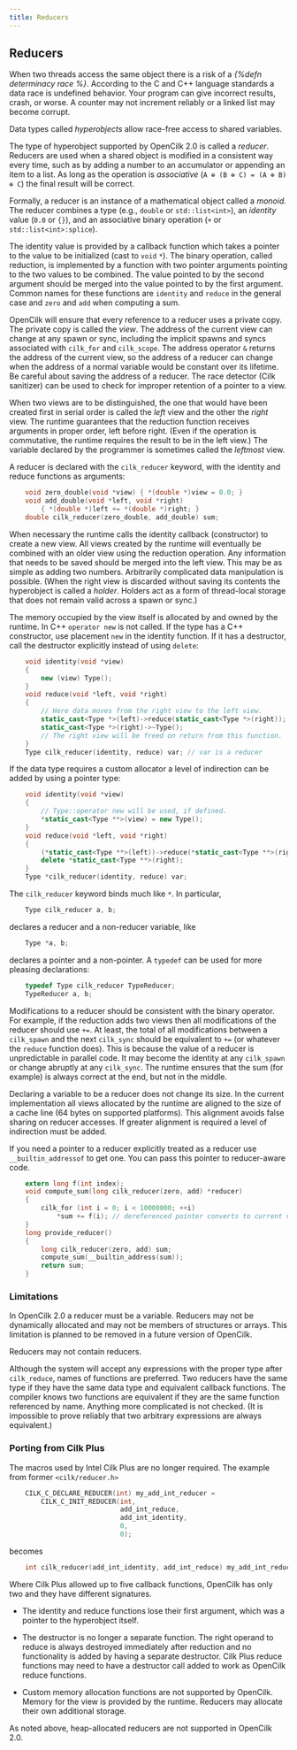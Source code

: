 ```yaml
---
title: Reducers
---
```


## Reducers

When two threads access the same object there is a risk of a _{%defn
determinacy race %}_.  According to the C and C++ language standards a
data race is undefined behavior.  Your program can give incorrect
results, crash, or worse.  A counter may not increment reliably or a
linked list may become corrupt.

Data types called _hyperobjects_ allow race-free access to shared
variables.

The type of hyperobject supported by OpenCilk 2.0 is called a
_reducer_.  Reducers are used when a shared object is modified
in a consistent way every time, such as by adding a number to
an accumulator or appending an item to a list.  As long as
the operation is _associative_ (`A ⊕ (B ⊕ C) = (A ⊕ B) ⊕ C`)
the final result will be correct.

Formally, a reducer is an instance of a mathematical object called a
_monoid_.  The reducer combines a type (e.g., `double` or
`std::list<int>`), an _identity_ value (`0.0` or `{}`), and an
associative binary operation (`+` or `std::list<int>:splice`).

The identity value is provided by a callback function which takes a
pointer to the value to be initialized (cast to `void`&nbsp;`*`).  The
binary operation, called reduction, is implemented by a function with
two pointer arguments pointing to the two values to be combined.  The
value pointed to by the second argument should be merged into the
value pointed to by the first argument.  Common names for these
functions are `identity` and `reduce` in the general case and `zero`
and `add` when computing a sum.

OpenCilk will ensure that every reference to a reducer uses a private
copy.  The private copy is called the _view_.  The address of the
current view can change at any spawn or sync, including the implicit
spawns and syncs associated with `cilk_for` and `cilk_scope`.  The
address operator `&` returns the address of the current view, so the
address of a reducer can change when the address of a normal variable
would be constant over its lifetime.  Be careful about saving the
address of a reducer.  The race detector (Cilk sanitizer) can be used
to check for improper retention of a pointer to a view.

When two views are to be distinguished, the one that would have been
created first in serial order is called the _left_ view and the other
the _right_ view.  The runtime guarantees that the reduction function
receives arguments in proper order, left before right.  (Even if the
operation is commutative, the runtime requires the result to be in the
left view.)  The variable declared by the programmer is sometimes
called the _leftmost_ view.

A reducer is declared with the `cilk_reducer` keyword, with the
identity and reduce functions as arguments:

```c
    void zero_double(void *view) { *(double *)view = 0.0; }
    void add_double(void *left, void *right)
        { *(double *)left += *(double *)right; }
    double cilk_reducer(zero_double, add_double) sum;
```

When necessary the runtime calls the identity callback (constructor)
to create a new view.  All views created by the runtime will
eventually be combined with an older view using the reduction
operation.  Any information that needs to be saved should be merged
into the left view.  This may be as simple as adding two numbers.
Arbitrarily complicated data manipulation is possible.  (When the
right view is discarded without saving its contents the hyperobject is
called a _holder_.  Holders act as a form of thread-local storage that
does not remain valid across a spawn or sync.)

The memory occupied by the view itself is allocated by and owned by
the runtime.  In C++ `operator new` is not called.  If the type has a
C++ constructor, use placement `new` in the identity function.  If it
has a destructor, call the destructor explicitly instead of using
`delete`:

```cpp
    void identity(void *view)
    {
        new (view) Type();
    }
    void reduce(void *left, void *right)
    {
        // Here data moves from the right view to the left view.
        static_cast<Type *>(left)->reduce(static_cast<Type *>(right));
        static_cast<Type *>(right)->~Type();
        // The right view will be freed on return from this function.
    }
    Type cilk_reducer(identity, reduce) var; // var is a reducer
```

If the data type requires a custom allocator a level of indirection
can be added by using a pointer type:

```cpp
    void identity(void *view)
    {
        // Type::operator new will be used, if defined.
        *static_cast<Type **>(view) = new Type();
    }
    void reduce(void *left, void *right)
    {
        (*static_cast<Type **>(left))->reduce(*static_cast<Type **>(right));
        delete *static_cast<Type **>(right);
    }
    Type *cilk_reducer(identity, reduce) var;
```

The `cilk_reducer` keyword binds much like `*`.  In particular,

```c
    Type cilk_reducer a, b;
```

declares a reducer and a non-reducer variable, like

```c
    Type *a, b;
```

declares a pointer and a non-pointer.  A `typedef` can be used
for more pleasing declarations:

```c
    typedef Type cilk_reducer TypeReducer;
    TypeReducer a, b;
```

Modifications to a reducer should be consistent with the binary
operator.  For example, if the reduction adds two views then all
modifications of the reducer should use `+=`.  At least, the total of
all modifications between a `cilk_spawn` and the next `cilk_sync`
should be equivalent to `+=` (or whatever the `reduce` function does).
This is because the value of a reducer is unpredictable in parallel
code.  It may become the identity at any `cilk_spawn` or change
abruptly at any `cilk_sync`.  The runtime ensures that the sum (for
example) is always correct at the end, but not in the middle.

Declaring a variable to be a reducer does not change its size.  In the
current implementation all views allocated by the runtime are aligned
to the size of a cache line (64 bytes on supported platforms).  This
alignment avoids false sharing on reducer accesses.  If greater
alignment is required a level of indirection must be added.

If you need a pointer to a reducer explicitly treated as a reducer use
`__builtin_addressof` to get one.  You can pass this pointer to
reducer-aware code.

```c
    extern long f(int index);
    void compute_sum(long cilk_reducer(zero, add) *reducer)
    {
        cilk_for (int i = 0; i < 10000000; ++i)
            *sum += f(i); // dereferenced pointer converts to current view
    }
    long provide_reducer()
    {
        long cilk_reducer(zero, add) sum;
        compute_sum(__builtin_address(sum));
        return sum;
    }
```

### Limitations

In OpenCilk 2.0 a reducer must be a variable.  Reducers may not be
dynamically allocated and may not be members of structures or arrays.
This limitation is planned to be removed in a future version of OpenCilk.

Reducers may not contain reducers.

Although the system will accept any expressions with the proper type
after `cilk_reduce`, names of functions are preferred.  Two reducers
have the same type if they have the same data type and equivalent
callback functions.  The compiler knows two functions are equivalent
if they are the same function referenced by name.  Anything more
complicated is not checked.  (It is impossible to prove reliably that
two arbitrary expressions are always equivalent.)

### Porting from Cilk Plus

The macros used by Intel Cilk Plus are no longer required.
The example from former `<cilk/reducer.h>`

```c
    CILK_C_DECLARE_REDUCER(int) my_add_int_reducer =
        CILK_C_INIT_REDUCER(int,
                            add_int_reduce,
                            add_int_identity,
                            0,
                            0);
```

becomes

```c
    int cilk_reducer(add_int_identity, add_int_reduce) my_add_int_reducer;
```

Where Cilk Plus allowed up to five callback functions, OpenCilk has
only two and they have different signatures.

* The identity and reduce functions lose their first argument,
which was a pointer to the hyperobject itself.

* The destructor is no longer a separate function.  The right operand
to reduce is always destroyed immediately after reduction and no
functionality is added by having a separate destructor.  Cilk Plus
reduce functions may need to have a destructor call added to work as
OpenCilk reduce functions.

* Custom memory allocation functions are not supported by OpenCilk.
Memory for the view is provided by the runtime.  Reducers may allocate
their own additional storage.

As noted above, heap-allocated reducers are not supported in
OpenCilk 2.0.


